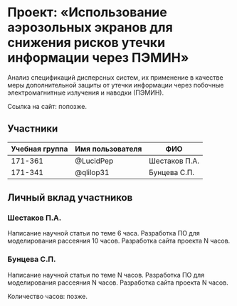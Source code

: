 # Проект: «Использование аэрозольных экранов для снижения рисков утечки информации через ПЭМИН»

Анализ спецификаций дисперсных систем, их применение в качестве меры дополнительной защиты от утечки
информации через побочные электромагнитные излучения и наводки (ПЭМИН). 

Ссылка на сайт: попозже.

## Участники

| Учебная группа | Имя пользователя | ФИО                      |
|----------------|------------------|--------------------------|
| 171-361        | @LucidPep       | Шестаков П.А.              |
| 171-341        | @qlilop31       | Бунцева С.П.              |


## Личный вклад участников

### Шестаков П.А.

Написание научной статьи по теме 6 часа. Разработка ПО для моделирования рассеяния 10 часов. Разработка сайта
проекта N часов.

### Бунцева С.П.

Написание научной статьи по теме N часов. Разработка ПО для моделирования рассеяния N часов. Разработка сайта
проекта N часов.

Количество часов: позже.

